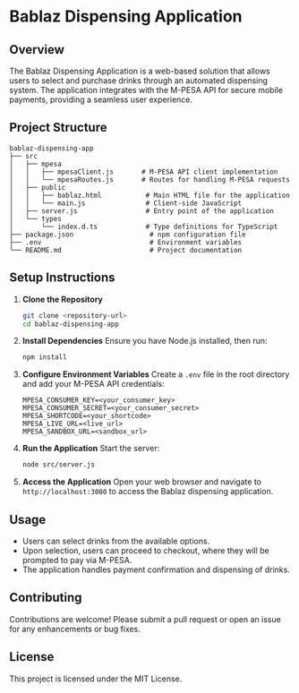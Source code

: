 # Bablaz Dispensing Application

## Overview
The Bablaz Dispensing Application is a web-based solution that allows users to select and purchase drinks through an automated dispensing system. The application integrates with the M-PESA API for secure mobile payments, providing a seamless user experience.

## Project Structure
```
bablaz-dispensing-app
├── src
│   ├── mpesa
│   │   ├── mpesaClient.js       # M-PESA API client implementation
│   │   └── mpesaRoutes.js       # Routes for handling M-PESA requests
│   ├── public
│   │   ├── bablaz.html           # Main HTML file for the application
│   │   └── main.js               # Client-side JavaScript
│   ├── server.js                 # Entry point of the application
│   └── types
│       └── index.d.ts            # Type definitions for TypeScript
├── package.json                   # npm configuration file
├── .env                           # Environment variables
└── README.md                      # Project documentation
```

## Setup Instructions
1. **Clone the Repository**
   ```bash
   git clone <repository-url>
   cd bablaz-dispensing-app
   ```

2. **Install Dependencies**
   Ensure you have Node.js installed, then run:
   ```bash
   npm install
   ```

3. **Configure Environment Variables**
   Create a `.env` file in the root directory and add your M-PESA API credentials:
   ```
   MPESA_CONSUMER_KEY=<your_consumer_key>
   MPESA_CONSUMER_SECRET=<your_consumer_secret>
   MPESA_SHORTCODE=<your_shortcode>
   MPESA_LIVE_URL=<live_url>
   MPESA_SANDBOX_URL=<sandbox_url>
   ```

4. **Run the Application**
   Start the server:
   ```bash
   node src/server.js
   ```

5. **Access the Application**
   Open your web browser and navigate to `http://localhost:3000` to access the Bablaz dispensing application.

## Usage
- Users can select drinks from the available options.
- Upon selection, users can proceed to checkout, where they will be prompted to pay via M-PESA.
- The application handles payment confirmation and dispensing of drinks.

## Contributing
Contributions are welcome! Please submit a pull request or open an issue for any enhancements or bug fixes.

## License
This project is licensed under the MIT License.